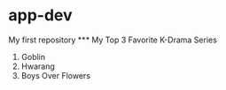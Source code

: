 # app-dev
My first repository
*** My Top 3 Favorite K-Drama Series
1. Goblin
2. Hwarang
3. Boys Over Flowers
